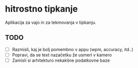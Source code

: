 # hitrostno tipkanje

Aplikacija za vajo in za tekmovanja v tipkanju.

## TODO

- [ ] Razmisli, kaj je bolj pomembno v appu (wpm, accuracy, itd..)
- [ ] Popravi, da se text nazačetku že usmeri v kamero
- [ ] Zamisli si arhitekturo nekakšne podatkovne baze
